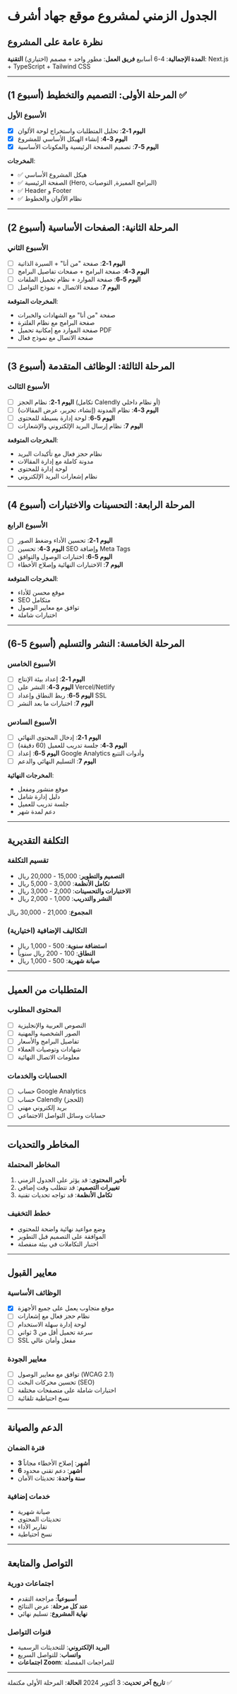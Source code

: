# الجدول الزمني لمشروع موقع جهاد أشرف

## نظرة عامة على المشروع

**المدة الإجمالية**: 4-6 أسابيع
**فريق العمل**: مطور واحد + مصمم (اختياري)
**التقنية**: Next.js + TypeScript + Tailwind CSS

---

## المرحلة الأولى: التصميم والتخطيط (أسبوع 1) ✅

### الأسبوع الأول
- [x] **اليوم 1-2**: تحليل المتطلبات واستخراج لوحة الألوان
- [x] **اليوم 3-4**: إنشاء الهيكل الأساسي للمشروع
- [x] **اليوم 5-7**: تصميم الصفحة الرئيسية والمكونات الأساسية

**المخرجات**:
- ✅ هيكل المشروع الأساسي
- ✅ الصفحة الرئيسية (Hero, البرامج المميزة, التوصيات)
- ✅ Header و Footer
- ✅ نظام الألوان والخطوط

---

## المرحلة الثانية: الصفحات الأساسية (أسبوع 2)

### الأسبوع الثاني
- [ ] **اليوم 1-2**: صفحة "من أنا" + السيرة الذاتية
- [ ] **اليوم 3-4**: صفحة البرامج + صفحات تفاصيل البرامج
- [ ] **اليوم 5-6**: صفحة الموارد + نظام تحميل الملفات
- [ ] **اليوم 7**: صفحة الاتصال + نموذج التواصل

**المخرجات المتوقعة**:
- صفحة "من أنا" مع الشهادات والخبرات
- صفحة البرامج مع نظام الفلترة
- صفحة الموارد مع إمكانية تحميل PDF
- صفحة الاتصال مع نموذج فعال

---

## المرحلة الثالثة: الوظائف المتقدمة (أسبوع 3)

### الأسبوع الثالث
- [ ] **اليوم 1-2**: نظام الحجز (تكامل Calendly أو نظام داخلي)
- [ ] **اليوم 3-4**: نظام المدونة (إنشاء، تحرير، عرض المقالات)
- [ ] **اليوم 5-6**: لوحة إدارة بسيطة للمحتوى
- [ ] **اليوم 7**: نظام إرسال البريد الإلكتروني والإشعارات

**المخرجات المتوقعة**:
- نظام حجز فعال مع تأكيدات البريد
- مدونة كاملة مع إدارة المقالات
- لوحة إدارة للمحتوى
- نظام إشعارات البريد الإلكتروني

---

## المرحلة الرابعة: التحسينات والاختبارات (أسبوع 4)

### الأسبوع الرابع
- [ ] **اليوم 1-2**: تحسين الأداء وضغط الصور
- [ ] **اليوم 3-4**: تحسين SEO وإضافة Meta Tags
- [ ] **اليوم 5-6**: اختبارات الوصول والتوافق
- [ ] **اليوم 7**: الاختبارات النهائية وإصلاح الأخطاء

**المخرجات المتوقعة**:
- موقع محسن للأداء
- SEO متكامل
- توافق مع معايير الوصول
- اختبارات شاملة

---

## المرحلة الخامسة: النشر والتسليم (أسبوع 5-6)

### الأسبوع الخامس
- [ ] **اليوم 1-2**: إعداد بيئة الإنتاج
- [ ] **اليوم 3-4**: النشر على Vercel/Netlify
- [ ] **اليوم 5-6**: ربط النطاق وإعداد SSL
- [ ] **اليوم 7**: اختبارات ما بعد النشر

### الأسبوع السادس
- [ ] **اليوم 1-2**: إدخال المحتوى النهائي
- [ ] **اليوم 3-4**: جلسة تدريب للعميل (60 دقيقة)
- [ ] **اليوم 5-6**: إعداد Google Analytics وأدوات التتبع
- [ ] **اليوم 7**: التسليم النهائي والدعم

**المخرجات النهائية**:
- موقع منشور ومفعل
- دليل إدارة شامل
- جلسة تدريب للعميل
- دعم لمدة شهر

---

## التكلفة التقديرية

### تقسيم التكلفة
- **التصميم والتطوير**: 15,000 - 20,000 ريال
- **تكامل الأنظمة**: 3,000 - 5,000 ريال
- **الاختبارات والتحسينات**: 2,000 - 3,000 ريال
- **النشر والتدريب**: 1,000 - 2,000 ريال

**المجموع**: 21,000 - 30,000 ريال

### التكاليف الإضافية (اختيارية)
- **استضافة سنوية**: 500 - 1,000 ريال
- **النطاق**: 100 - 200 ريال سنوياً
- **صيانة شهرية**: 500 - 1,000 ريال

---

## المتطلبات من العميل

### المحتوى المطلوب
- [ ] النصوص العربية والإنجليزية
- [ ] الصور الشخصية والمهنية
- [ ] تفاصيل البرامج والأسعار
- [ ] شهادات وتوصيات العملاء
- [ ] معلومات الاتصال النهائية

### الحسابات والخدمات
- [ ] حساب Google Analytics
- [ ] حساب Calendly (للحجز)
- [ ] بريد إلكتروني مهني
- [ ] حسابات وسائل التواصل الاجتماعي

---

## المخاطر والتحديات

### المخاطر المحتملة
1. **تأخير المحتوى**: قد يؤثر على الجدول الزمني
2. **تغييرات التصميم**: قد تتطلب وقت إضافي
3. **تكامل الأنظمة**: قد تواجه تحديات تقنية

### خطط التخفيف
- وضع مواعيد نهائية واضحة للمحتوى
- الموافقة على التصميم قبل التطوير
- اختبار التكاملات في بيئة منفصلة

---

## معايير القبول

### الوظائف الأساسية
- [x] موقع متجاوب يعمل على جميع الأجهزة
- [ ] نظام حجز فعال مع إشعارات
- [ ] لوحة إدارة سهلة الاستخدام
- [ ] سرعة تحميل أقل من 3 ثواني
- [ ] SSL مفعل وأمان عالي

### معايير الجودة
- [ ] توافق مع معايير الوصول (WCAG 2.1)
- [ ] تحسين محركات البحث (SEO)
- [ ] اختبارات شاملة على متصفحات مختلفة
- [ ] نسخ احتياطية تلقائية

---

## الدعم والصيانة

### فترة الضمان
- **3 أشهر**: إصلاح الأخطاء مجاناً
- **6 أشهر**: دعم تقني محدود
- **سنة واحدة**: تحديثات الأمان

### خدمات إضافية
- صيانة شهرية
- تحديثات المحتوى
- تقارير الأداء
- نسخ احتياطية

---

## التواصل والمتابعة

### اجتماعات دورية
- **أسبوعياً**: مراجعة التقدم
- **عند كل مرحلة**: عرض النتائج
- **نهاية المشروع**: تسليم نهائي

### قنوات التواصل
- **البريد الإلكتروني**: للتحديثات الرسمية
- **واتساب**: للتواصل السريع
- **اجتماعات Zoom**: للمراجعات المفصلة

---

**تاريخ آخر تحديث**: 3 أكتوبر 2024
**الحالة**: المرحلة الأولى مكتملة ✅